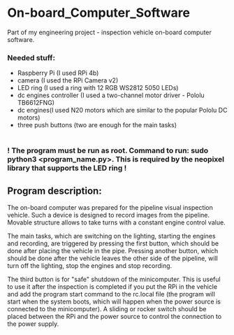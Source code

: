 # On-board_Computer_Software
Part of my engineering project - inspection vehicle on-board computer software.

### Needed stuff:
- Raspberry Pi (I used RPi 4b)
- camera (I used the RPi Camera v2)
- LED ring (I used a ring with 12 RGB WS2812 5050 LEDs)
- dc engines controller (I used a two-channel motor driver - Pololu TB6612FNG)
- dc engines(I used N20 motors which are similar to the popular Pololu DC motors) 
- three push buttons (two are enough for the main tasks)<br /> <br />

### ! The program must be run as root. Command to run: sudo python3 <program_name.py>. This is required by the neopixel library that supports the LED ring !

## Program description:


The on-board computer was prepared for the pipeline visual inspection vehicle. Such a device is designed to record images from the pipeline. Movable structure allows to take turns with a constant engine control value.


The main tasks, which are switching on the lighting, starting the engines and recording, are triggered by pressing the first button, which should be done after placing the vehicle in the pipe. Pressing another button, which should be done after the vehicle leaves the other side of the pipeline, will turn off the lighting, stop the engines and stop recording.


The third button is for "safe" shutdown of the minicomputer. This is useful to use it after the inspection is completed if you put the RPi in the vehicle and add the program start command to the rc.local file (the program will start when the system boots, which will happen when the power source is connected to the minicomputer). A sliding or rocker switch should be placed between the RPi and the power source to control the connection to the power supply.
